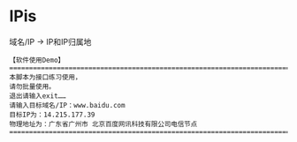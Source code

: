 # IPis
域名/IP → IP和IP归属地

	【软件使用Demo】
	=========================================================================	
	本脚本为接口练习使用，
	请勿批量使用。
	退出请输入exit……
	请输入目标域名/IP：www.baidu.com
	目标IP为：14.215.177.39
	物理地址为：广东省广州市 北京百度网讯科技有限公司电信节点
	=========================================================================

